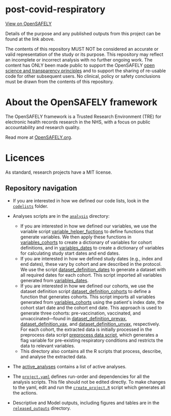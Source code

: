 # post-covid-respiratory

[View on OpenSAFELY](https://jobs.opensafely.org/repo/https%253A%252F%252Fgithub.com%252Fopensafely%252Fpost-covid-respiratory/)

Details of the purpose and any published outputs from this project can be found at the link above.

The contents of this repository MUST NOT be considered an accurate or valid representation of the study or its purpose. 
This repository may reflect an incomplete or incorrect analysis with no further ongoing work.
The content has ONLY been made public to support the OpenSAFELY [open science and transparency principles](https://www.opensafely.org/about/#contributing-to-best-practice-around-open-science) and to support the sharing of re-usable code for other subsequent users.
No clinical, policy or safety conclusions must be drawn from the contents of this repository.

# About the OpenSAFELY framework

The OpenSAFELY framework is a Trusted Research Environment (TRE) for electronic
health records research in the NHS, with a focus on public accountability and
research quality.

Read more at [OpenSAFELY.org](https://opensafely.org).

# Licences
As standard, research projects have a MIT license. 

## Repository navigation

-   If you are interested in how we defined our code lists, look in the [`codelists`](./codelists) folder.

-   Analyses scripts are in the [`analysis`](./analysis) directory:

    -   If you are interested in how we defined our variables, we use the variable script [variable_helper_fuctions](analysis/variable_helper_functions.py) to define functions that generate variables. We then apply these functions in [variables_cohorts](analysis/variables_cohorts.py) to create a dictionary of variables for cohort definitions, and in [variables_dates](analysis/variables_dates.py) to create a dictionary of variables for calculating study start dates and end dates.
    -   If you are interested in how we defined study dates (e.g., index and end dates), these vary by cohort and are described in the protocol. We use the script [dataset_definition_dates](analysis/dataset_definition_dates.py) to generate a dataset with all required dates for each cohort. This script imported all variables generated from [variables_dates](analysis/variables_dates.py).
    -   If you are interested in how we defined our cohorts, we use the dataset definition script [dataset_definition_cohorts](analysis/dataset_definition_cohorts.py) to define a function that generates cohorts. This script imports all variables generated from [variables_cohorts](analysis/variables_cohorts.py) using the patient's index date, the cohort start date and the cohort end date. This approach is used to generate three cohorts: pre-vaccination, vaccinated, and unvaccinated—found in [dataset_definition_prevax](analysis/dataset_definition_prevax.py), [dataset_definition_vax](analysis/dataset_definition_vax.py), and [dataset_definition_unvax](analysis/dataset_definition_unvax.py), respectively. For each cohort, the extracted data is initially processed in the preprocess data script [preprocess data script](analysis/preprocess_data.R), which generates a flag variable for pre-existing respiratory conditions and restricts the data to relevant variables.
    -   This directory also contains all the R scripts that process, describe, and analyse the extracted data.

-   The [active_analyses](lib/active_analyses.rds) contains a list of active analyses.

-   The [`project.yaml`](./project.yaml) defines run-order and dependencies for all the analysis scripts. This file should not be edited directly. To make changes to the yaml, edit and run the [`create_project.R`](analysis/create_project.R) script which generates all the actions.

-   Descriptive and Model outputs, including figures and tables are in the [`released_outputs`](./release_outputs) directory.
